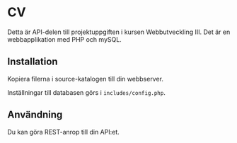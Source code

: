 # CV
Detta är API-delen till projektuppgiften i kursen Webbutveckling III. Det är en webbapplikation med PHP och mySQL.

## Installation
Kopiera filerna i source-katalogen till din webbserver.

Inställningar till databasen görs i `includes/config.php`.

## Användning
Du kan göra REST-anrop till din API:et.